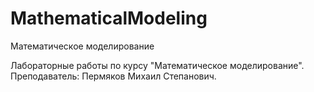 # MathematicalModeling
Математическое моделирование 

Лабораторные работы по курсу "Математическое моделирование".
Преподаватель: Пермяков Михаил Степанович.
